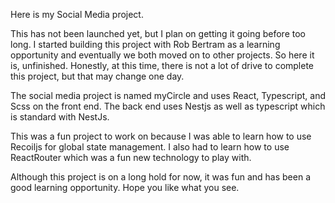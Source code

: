 Here is my Social Media project.  

This has not been launched yet, but I plan on getting it going before too long.  I started building this project with Rob Bertram as a learning opportunity and eventually we both moved on to other projects. So here it is, unfinished. Honestly, at this time, there is not a lot of drive to complete this project, but that may change one day.

The social media project is named myCircle and uses React, Typescript, and Scss on the front end.  The back end uses Nestjs as well as typescript which is standard with NestJs.

This was a fun project to work on because I was able to learn how to use Recoiljs for global state management.  I also had to learn how to use ReactRouter which was a fun new technology to play with.  

Although this project is on a long hold for now, it was fun and has been a good learning opportunity.  Hope you like what you see.